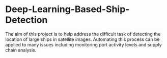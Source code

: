 # Deep-Learning-Based-Ship-Detection
The aim of this project is to help address the difficult task of detecting the location of large ships in satellite images. Automating this process can be applied to many issues including monitoring port activity levels and supply chain analysis.
